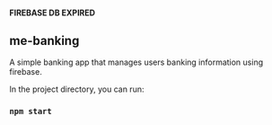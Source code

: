 
#### FIREBASE DB EXPIRED

## me-banking

A simple banking app that manages users banking information using firebase.



In the project directory, you can run:

### `npm start`




